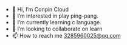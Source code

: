- 👋 Hi, I’m Conpin Cloud
- 👀 I’m interested in play ping-pang.
- 🌱 I’m currently learning c language.
- 💞️ I’m looking to collaborate on learn
- 📫 How to reach me 3285960025@qq.com

<!---
xkynl/xkynl is a ✨ special ✨ repository because its `README.md` (this file) appears on your GitHub profile.
You can click the Preview link to take a look at your changes.
--->

